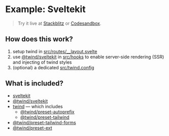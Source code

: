 # Example: Sveltekit

> Try it live at [Stackblitz](https://stackblitz.com/fork/github/tw-in-js/twind/tree/next/examples/sveltekit) or [Codesandbox](https://githubbox.com/tw-in-js/twind/tree/next/examples/sveltekit).

## How does this work?

1. setup twind in [src/routes/\_\_layout.svelte](./src/routes/__layout.svelte)
2. use [@twind/sveltekit](https://www.npmjs.com/package/@twind/sveltekit) in [src/hooks](./src/hooks.ts) to enable server-side rendering (SSR) and injecting of twind styles
3. (optional) a dedicated [src/twind.config](./src/twind.config.ts)

## What is included?

- [sveltekit](https://www.npmjs.com/package/@sveltejs/kit)
- [@twind/sveltekit](https://www.npmjs.com/package/@twind/sveltekit)
- [twind](https://www.npmjs.com/package/twind) — which includes
  - [@twind/preset-autoprefix](https://www.npmjs.com/package/@twind/preset-autoprefix)
  - [@twind/preset-tailwind](https://www.npmjs.com/package/@twind/preset-tailwind)
- [@twind/preset-tailwind-forms](https://www.npmjs.com/package/@twind/preset-tailwind-forms)
- [@twind/preset-ext](https://www.npmjs.com/package/@twind/preset-ext)
